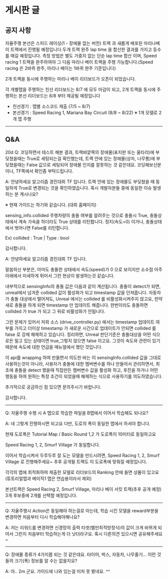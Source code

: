 # 게시판 글

## 공지 사항

자율주행 본선은 스피드 레이싱(1 - 장애물 없는 버전) 트랙 과 새롭게 배포된 마리나베이 트랙에서 진행될 예정입니다.두개 트랙 완주 lap time 을 합산한 결과를 가지고 등수를 매길 예정입니다. 
측정 방법은 별도 가중치 없는 단순 lap time 합산 이며, Speed racing 1 트랙을 완주하여야 그 다음 마리나 베이 트랙을 주행 가능합니다.(Speed racing 은 2바퀴 완주, 마리나 베이는 1바퀴 완주 기준입니다)

2개 트랙을 동시에 주행하는 마리나 베이 리더보드가 오픈이 되었습니다.

각 개별맵을 주행하는 친선 리더보드는 8/7 에 모두 마감이 되고,
2개 트랙을 동시에 주행하는 본선 리더보드는 8/8 부터 제공될 예정입니다

- 친선경기 : 맵별 소스코드 제출 (7/5 ~ 8/7)
- 본선경기 : Speed Racing 1, Mariana Bay Circuit (8/8 ~ 8/22) ※ 1개 모델로 2개 맵 주행 
---------------------------------------------------------------------------
## Q&A

20d
Q: 
코딩하면서 테스트 해본 결과, 트랙바깥쪽의 장애물(표지판 또는 울타리)에 부딪쳤을때는
True로 세팅되는걸 확인했는데, 트랙 안에 있는 장애물(상자, 나무통)에 부딪쳤을때는 False 값으로
세팅되어 장애물 인지를 잘못하는 것 같은데요. 코딩해보신분이나, TF쪽에서 확인좀 부탁드립니다.

A: 
안녕하세요 알고리즘 경진대회 TF 입니다.
트랙 안에 있는 장애물도 부딪쳤을 때 동일하게 True로 변경되는 것을 확인하였습니다.
혹시 개발자분들 중에 동일한 이슈 발생하는 분 계시나요?

※ 현재 가이드는 하기와 같습니다. (대회 홈페이지)

sensing_info.collided
주행차량의 충돌 여부를 알려주는 것으로 충돌시 True,
충돌상태에서 계속 가속을 하더라도 True 상태를 리턴합니다.
정지(속도=0) 이거나, 충돌상태에서 벗어나면 False를 리턴합니다.

Ex) collided : True | Type : bool

감사합니다.


A:
안녕하세요 알고리즘 경진대회 TF 입니다.

말씀하신 부분은, 아마도 충돌한 상태에서 속도(speed)가 0 으로 보이지만 소수점 아주 아래에서 미세하게 튀어서 그런 현상이 발생하는것 같습니다. 

내부적으로 sensingInfo의 충돌 값은 다음과 같이 계산됩니다. 충돌이 detect가 되면, unreal에서 넘겨준 collided 값이 활성화가 되고 timestamp 값을 던져줍니다. 자동차가 충돌 대상에서 떨어져도, Unreal 에서는 collided 를 비활성화시켜주지 않고요, 만약 새로 충돌을 하게 되면 timestamp 만 업데이트 해줍니다. 한번이라도 충돌하면 collided 가 true 가 되고 그 뒤로 비활성화가 안됩니다.

그런 문제가 있어서 저희 소스 (drive_controller.py) 에서는 timestamp 업데이트 여부를 가지고 더이상 timestamp 가 새로운 시간으로 업데이트가 안되면 collided 를 false 로 강제 해제하고 있습니다.
정리하면, Unreal 판단기준은 충돌대상을 어떤 식으로든 밀고 있는 상태이면 true,그렇지 않으면 false 이고요. 그것이 속도와 관련이 있기 때문에 속도에 대한 언급을 매뉴얼에서 했던 것입니다.

이 api를 wrapping 하여 만들면서 의도한 바는 이 sensingInfo.collided 값을 그대로 사용하는것이 아니라, 사용자가 충돌에 대한 멤버변수를 하나 만들어서 관리하면서, 최초에 충돌을 detect 했을때 직접만든 멤버변수 값을 활성화 하고, 후진을 하거나 어떤 행동을 하여 원하는 특정 조건이 되었을때 해제하는 식으로 사용하기를 의도하였습니다.

추가적으로 궁금하신 점 있으면 문의주시기 바랍니다.

감사합니다.

---------------------------------------------------------------------------
Q: 
자율주행 수행 시 A 맵으로 학습한 파일을 B맵에서 이어서 학습해도 되나요?

A: 
네 그렇게 진행하시면 되고요
다만, 도로의 폭이 동일한 맵에서 하셔야 합니다.

현재 도로폭은 Tutorial Map / Basic Round 1,2 가 도로폭이 10미터로 동일하고요

Speed Racing 1, 2, Smurf Village 가 동일합니다.

이어서 학습시켜서 두루두루 잘 도는 모델을 만드시려면, Speed Racing 1, 2, Smurf Village 로 진행해주세요~ 추후 공개될 트랙도 이 도로폭에 맞춰질 예정입니다.

각각의 맵에 최적화하여 제출한 모델로 리더보드의 Ranking 안에 들면 상품이 있고요
(튜토리얼맵과 베이직1 맵은 연습용이라서 제외)

본선트랙은 Speed Racing 2, Smurf Village, 마리나 베이 서킷 트랙(추후 공개 예정) 3개 후보중에 2개를 선택할 예정입니다.

---------------------------------------------------------------------------
Q: 
자율주행시 Action은 동일해야 하는걸로 아는데,
학습 시킨 모델을 reward부분을 변경하면 처음부터 다시 학습해야해나요?

A:
저는 리워드를 변경하면 신경망의 출력 타겟(벨만최적방정식)의 값이 크게 바뀌게 되어서 그런지 처음부터 학습하는게 더 낫더라구요. 혹시 다른의견 있으시면 공유해주세요~

---------------------------------------------------------------------------
Q: 
장애물 종류가 4가지쯤 되는 것 같은데요.
타이어, 박스, 자동차, 나무줄기...
이런 것들의 크기(폭) 정보를 알 수는 없을지요?

A: 
아.. 2m 군요. 가이드에 나와 있는걸 미처 못 봤네요. ^^
